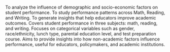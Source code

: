 To analyze the influence of demographic and socio-economic factors on student performance.
To study performance patterns across Math, Reading, and Writing.
To generate insights that help educators improve academic outcomes.
Covers student performance in three subjects: math, reading, and writing.
Focuses on categorical variables such as gender, race/ethnicity, lunch type, parental education level, and test preparation course.
Aims to provide insights into how non-academic factors influence performance, useful for educators, policymakers, and academic institutions.

